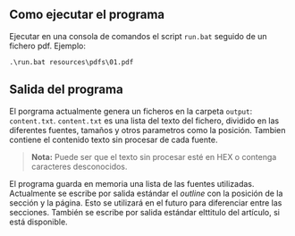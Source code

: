 ## Como ejecutar el programa
Ejecutar en una consola de comandos el script `run.bat` seguido de un fichero pdf.
Ejemplo:
```
.\run.bat resources\pdfs\01.pdf
```

## Salida del programa
El porgrama actualmente genera un ficheros en la carpeta `output`: `content.txt`.
`content.txt` es una lista del texto del fichero, dividido en las diferentes fuentes, tamaños y otros parametros como la posición. Tambien contiene el contenido texto sin procesar de cada fuente.

> **Nota:** Puede ser que el texto sin procesar esté en HEX o contenga caracteres desconocidos.


El programa guarda en memoria una lista de las fuentes utilizadas. Actualmente se escribe por salida estándar el *outline* con la posición de la sección y la página. Esto se utilizará en el futuro para diferenciar entre las secciones.
También se escribe por salida estándar elttitulo del artículo, si está disponible.